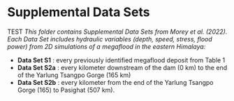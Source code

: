 # Supplemental Data Sets
TEST
*This folder contains Supplemental Data Sets from Morey et al. (2022). 
Each Data Set includes hydraulic variables (depth, speed, stress, flood power) from 2D simulations of a megaflood in the eastern Himalaya:*
- **Data Set S1** : every previously identified megaflood deposit from Table 1
- **Data Set S2a** : every kilometer downstream of the dam (0 km) to the end of the Yarlung Tsangpo Gorge (165 km)
- **Data Set S2b** : every kilometer from the end of the Yarlung Tsangpo Gorge (165) to Pasighat (507 km).

